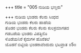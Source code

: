 +++
title = "005 ನುಡಿಯ ಭಣ್ಡರು"

+++
ನುಡಿಯ ಭಂಡರು ಕೆಲರು ಸಿಂಧದ  
ಗುಡಿಯ ಭಂಡರು ಕೆಲರು ಹಾಹೆಯ  
ತೊಡರ ಭಂಡರು ಕೆಲರು ಕೆಲರು ಕುಲಕ್ರಮಾಗತದ  
ಗಡಬಡೆಯ ಭಂಡರು ವಿಪತ್ತಿನೊ  
ಳೊಡೆಯನಿರೆ ಕೈದುಗಳ ಹೊರೆತಲೆ  
ಯೊಡನೆ ಬಿಟ್ಟಿಯ ಭಂಡರಾವೆಂದುದು ಭಟವ್ರಾತ       ॥5॥
